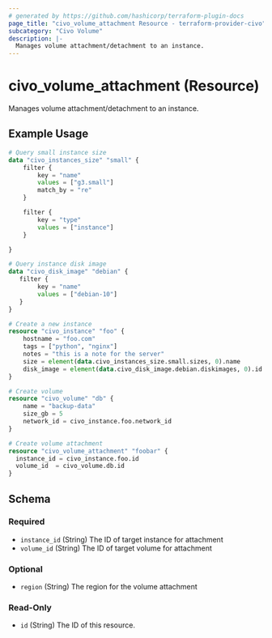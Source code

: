 ```yaml
---
# generated by https://github.com/hashicorp/terraform-plugin-docs
page_title: "civo_volume_attachment Resource - terraform-provider-civo"
subcategory: "Civo Volume"
description: |-
  Manages volume attachment/detachment to an instance.
---
```


# civo_volume_attachment (Resource)

Manages volume attachment/detachment to an instance.

## Example Usage

```terraform
# Query small instance size
data "civo_instances_size" "small" {
    filter {
        key = "name"
        values = ["g3.small"]
        match_by = "re"
    }

    filter {
        key = "type"
        values = ["instance"]
    }

}

# Query instance disk image
data "civo_disk_image" "debian" {
   filter {
        key = "name"
        values = ["debian-10"]
   }
}

# Create a new instance
resource "civo_instance" "foo" {
    hostname = "foo.com"
    tags = ["python", "nginx"]
    notes = "this is a note for the server"
    size = element(data.civo_instances_size.small.sizes, 0).name
    disk_image = element(data.civo_disk_image.debian.diskimages, 0).id
}

# Create volume
resource "civo_volume" "db" {
    name = "backup-data"
    size_gb = 5
    network_id = civo_instance.foo.network_id
}

# Create volume attachment
resource "civo_volume_attachment" "foobar" {
  instance_id = civo_instance.foo.id
  volume_id  = civo_volume.db.id
}
```

<!-- schema generated by tfplugindocs -->
## Schema

### Required

- `instance_id` (String) The ID of target instance for attachment
- `volume_id` (String) The ID of target volume for attachment

### Optional

- `region` (String) The region for the volume attachment

### Read-Only

- `id` (String) The ID of this resource.


